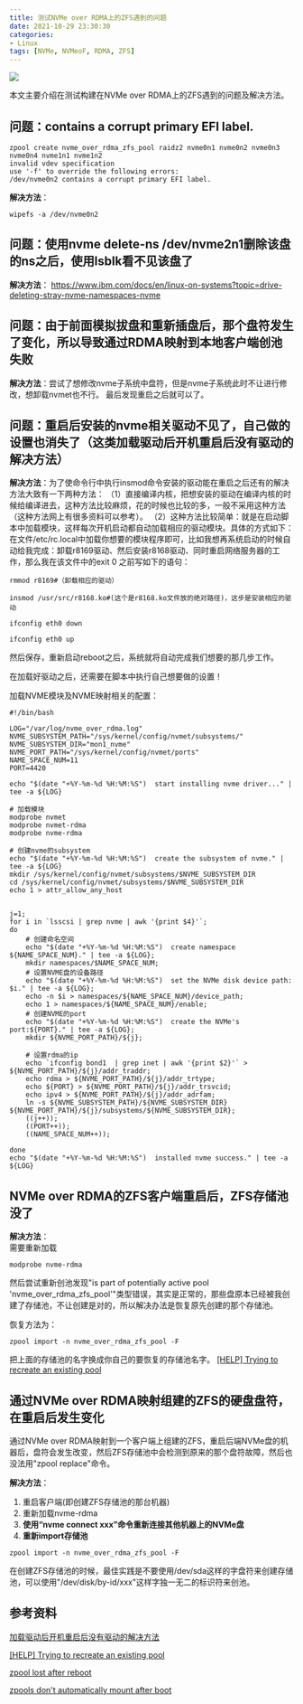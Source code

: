 ```yaml
---
title: 测试NVMe over RDMA上的ZFS遇到的问题
date: 2021-10-29 23:30:30
categories:
- Linux
tags: [NVMe, NVMeoF, RDMA, ZFS]
---
```


![](https://z3.ax1x.com/2021/11/17/IIVnhT.png)
<!-- more -->

本文主要介绍在测试构建在NVMe over RDMA上的ZFS遇到的问题及解决方法。

## 问题：contains a corrupt primary EFI label.
```
zpool create nvme_over_rdma_zfs_pool raidz2 nvme0n1 nvme0n2 nvme0n3 nvme0n4 nvme1n1 nvme1n2
invalid vdev specification
use '-f' to override the following errors:
/dev/nvme0n2 contains a corrupt primary EFI label.
```

**解决方法**：
```
wipefs -a /dev/nvme0n2
```

## 问题：使用nvme delete-ns /dev/nvme2n1删除该盘的ns之后，使用lsblk看不见该盘了
**解决方法**：
https://www.ibm.com/docs/en/linux-on-systems?topic=drive-deleting-stray-nvme-namespaces-nvme


## 问题：由于前面模拟拔盘和重新插盘后，那个盘符发生了变化，所以导致通过RDMA映射到本地客户端创池失败
**解决方法**：尝试了想修改nvme子系统中盘符，但是nvme子系统此时不让进行修改，想卸载nvmet也不行。
最后发现重启之后就可以了。


## 问题：重启后安装的nvme相关驱动不见了，自己做的设置也消失了（这类加载驱动后开机重启后没有驱动的解决方法）
**解决方法**：为了使命令行中执行insmod命令安装的驱动能在重启之后还有的解决方法大致有一下两种方法：
（1）直接编译内核，把想安装的驱动在编译内核的时候给编译进去，这种方法比较麻烦，花的时候也比较的多，一般不采用这种方法（这种方法网上有很多资料可以参考）。
（2）这种方法比较简单：就是在启动脚本中加载模块，这样每次开机启动都自动加载相应的驱动模块。具体的方式如下：
      在文件/etc/rc.local中加载你想要的模块程序即可，比如我想再系统启动的时候自动给我完成：卸载r8169驱动、然后安装r8168驱动、同时重启网络服务器的工作，那么我在该文件中的exit 0 之前写如下的语句：
```
rmmod r8169#（卸载相应的驱动）

insmod /usr/src/r8168.ko#(这个是r8168.ko文件放的绝对路径)，这步是安装相应的驱动

ifconfig eth0 down

ifconfig eth0 up
```
然后保存，重新启动reboot之后，系统就将自动完成我们想要的那几步工作。

在加载好驱动之后，还需要在脚本中执行自己想要做的设置！

加载NVME模块及NVME映射相关的配置：
```
#!/bin/bash

LOG="/var/log/nvme_over_rdma.log"
NVME_SUBSYSTEM_PATH="/sys/kernel/config/nvmet/subsystems/"
NVME_SUBSYSTEM_DIR="mon1_nvme"
NVME_PORT_PATH="/sys/kernel/config/nvmet/ports"
NAME_SPACE_NUM=11
PORT=4420

echo "$(date "+%Y-%m-%d %H:%M:%S")  start installing nvme driver..." | tee -a ${LOG}

# 加载模块
modprobe nvmet
modprobe nvmet-rdma
modprobe nvme-rdma

# 创建nvme的subsystem
echo "$(date "+%Y-%m-%d %H:%M:%S")  create the subsystem of nvme." | tee -a ${LOG}
mkdir /sys/kernel/config/nvmet/subsystems/$NVME_SUBSYSTEM_DIR
cd /sys/kernel/config/nvmet/subsystems/$NVME_SUBSYSTEM_DIR
echo 1 > attr_allow_any_host


j=1;
for i in `lsscsi | grep nvme | awk '{print $4}'`;
do
    # 创建命名空间
    echo "$(date "+%Y-%m-%d %H:%M:%S")  create namespace ${NAME_SPACE_NUM}." | tee -a ${LOG};
    mkdir namespaces/$NAME_SPACE_NUM;
    # 设置NVME盘的设备路径
    echo "$(date "+%Y-%m-%d %H:%M:%S")  set the NVMe disk device path: $i." | tee -a ${LOG};
    echo -n $i > namespaces/${NAME_SPACE_NUM}/device_path;
    echo 1 > namespaces/${NAME_SPACE_NUM}/enable;
    # 创建NVME的port
    echo "$(date "+%Y-%m-%d %H:%M:%S")  create the NVMe's port:${PORT}." | tee -a ${LOG};
    mkdir ${NVME_PORT_PATH}/${j};

    # 设置rdma的ip
    echo `ifconfig bond1  | grep inet | awk '{print $2}'` > ${NVME_PORT_PATH}/${j}/addr_traddr;
    echo rdma > ${NVME_PORT_PATH}/${j}/addr_trtype;
    echo ${PORT} > ${NVME_PORT_PATH}/${j}/addr_trsvcid;
    echo ipv4 > ${NVME_PORT_PATH}/${j}/addr_adrfam;
    ln -s ${NVME_SUBSYSTEM_PATH}/${NVME_SUBSYSTEM_DIR} ${NVME_PORT_PATH}/${j}/subsystems/${NVME_SUBSYSTEM_DIR};
    ((j++));
    ((PORT++));
    ((NAME_SPACE_NUM++));

done
echo "$(date "+%Y-%m-%d %H:%M:%S")  installed nvme success." | tee -a ${LOG}
```

## NVMe over RDMA的ZFS客户端重启后，ZFS存储池没了
**解决方法**：  
需要重新加载
```
modprobe nvme-rdma
```
然后尝试重新创池发现"is part of potentially active pool 'nvme_over_rdma_zfs_pool'"类型错误，其实是正常的，那些盘原本已经被我创建了存储池，不让创建是对的，所以解决办法是恢复原先创建的那个存储池。

恢复方法为：
```
zpool import -n nvme_over_rdma_zfs_pool -F
```
把上面的存储池的名字换成你自己的要恢复的存储池名字。
[[HELP] Trying to recreate an existing pool](https://www.reddit.com/r/zfs/comments/a5jdkp/help_trying_to_recreate_an_existing_pool/ebmxzlw/)

## 通过NVMe over RDMA映射组建的ZFS的硬盘盘符，在重启后发生变化
通过NVMe over RDMA映射到一个客户端上组建的ZFS，重启后端NVMe盘的机器后，盘符会发生改变，然后ZFS存储池中会检测到原来的那个盘符故障，然后也没法用"zpool replace"命令。

**解决方法**：
 
1. 重启客户端(即创建ZFS存储池的那台机器) 
2. 重新加载nvme-rdma 
3. **使用“nvme connect xxx”命令重新连接其他机器上的NVMe盘**
4.   **重新import存储池**
```
zpool import -n nvme_over_rdma_zfs_pool -F
```
在创建ZFS存储池的时候，最佳实践是不要使用/dev/sda这样的字盘符来创建存储池，可以使用"/dev/disk/by-id/xxx"这样字独一无二的标识符来创池。

## 参考资料
[加载驱动后开机重启后没有驱动的解决方法](https://blog.csdn.net/liangxanhai/article/details/7748271)

[[HELP] Trying to recreate an existing pool](https://www.reddit.com/r/zfs/comments/a5jdkp/help_trying_to_recreate_an_existing_pool/ebmxzlw/)

[zpool lost after reboot](https://www.reddit.com/r/zfs/comments/gh4svd/zpool_lost_after_reboot/)

[zpools don't automatically mount after boot](https://askubuntu.com/questions/404172/zpools-dont-automatically-mount-after-boot)
